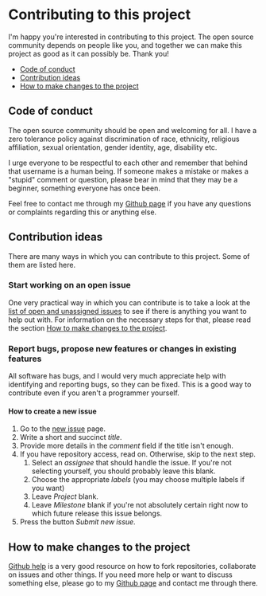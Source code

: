 # Contributing to this project
I'm happy you're interested in contributing to this project. The open source community depends on people like you, and together we can make this project as good as it can possibly be. Thank you!

* [Code of conduct](#code-of-conduct)
* [Contribution ideas](#contribution-ideas)
* [How to make changes to the project][4]

## Code of conduct
The open source community should be open and welcoming for all. I have a zero tolerance policy against discrimination of race, ethnicity, religious affiliation, sexual orientation, gender identity, age, disability etc.

I urge everyone to be respectful to each other and remember that behind that username is a human being. If someone makes a mistake or makes a "stupid" comment or question, please bear in mind that they may be a beginner, something everyone has once been.

Feel free to contact me through my [Github page][1] if you have any questions or complaints regarding this or anything else.

## Contribution ideas
There are many ways in which you can contribute to this project. Some of them are listed here.

### Start working on an open issue
One very practical way in which you can contribute is to take a look at the [list of open and unassigned issues][3] to see if there is anything you want to help out with. For information on the necessary steps for that, please read the section [How to make changes to the project][4].

### Report bugs, propose new features or changes in existing features
All software has bugs, and I would very much appreciate help with identifying and reporting bugs, so they can be fixed. This is a good way to contribute even if you aren't a programmer yourself.

#### How to create a new issue
1. Go to the [new issue][2] page.
1. Write a short and succinct *title*.
1. Provide more details in the *comment* field if the title isn't enough.
1. If you have repository access, read on. Otherwise, skip to the next step.
    1. Select an *assignee* that should handle the issue. If you're not selecting yourself, you should probably leave this blank.
    1. Choose the appropriate *labels* (you may choose multiple labels if you want)
    1. Leave *Project* blank.
    1. Leave *Milestone* blank if you're not absolutely certain right now to which future release this issue belongs.
1. Press the button *Submit new issue*.

## How to make changes to the project
[Github help][5] is a very good resource on how to fork repositories, collaborate on issues and other things. If you need more help or want to discuss something else, please go to my [Github page][1] and contact me through there.


[1]: https://github.com/olivertwistor
[2]: https://github.com/olivertwistor/blinking-christmas-tree/issues/new
[3]: https://github.com/olivertwistor/blinking-christmas-tree/issues
[4]: #how-to-make-changes-to-the-project
[5]: https://docs.github.com/en/github/collaborating-with-issues-and-pull-requests
